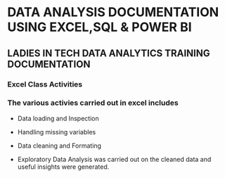 # DATA ANALYSIS DOCUMENTATION USING EXCEL,SQL & POWER BI

## LADIES IN TECH DATA ANALYTICS TRAINING DOCUMENTATION

### Excel Class Activities

### The various activies carried out in excel includes

- Data loading and Inspection
- Handling missing variables
- Data cleaning and Formating

- Exploratory Data Analysis was carried out on the cleaned data and useful insights were generated. 
